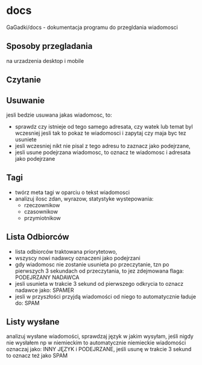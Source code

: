# docs
GaGadki/docs - dokumentacja programu do przegldania wiadomosci


## Sposoby przegladania
na urzadzenia desktop i mobile

## Czytanie


## Usuwanie
jesli bedzie usuwana jakas wiadomosc, to:
+ sprawdz czy istnieje od tego samego adresata, czy watek lub temat byl wczesniej
jesli tak to pokaz te wiadomosci i zapytaj czy maja byc tez usuniete
+ jesli wczesniej nikt nie pisal z tego adresu to zaznacz jako podejrzane, 
+ jesli usune podejrzana wiadomosc, to oznacz te wiadomosc i adresata jako podejrzane

## Tagi
+ twórz meta tagi w oparciu o tekst wiadomosci
+ analizuj ilosc zdan, wyrazow, statystyke wystepowania:
  + rzeczownikow
  + czasownikow
  + przymiotnikow
  
## Lista Odbiorców
+ lista odbiorców traktowana priorytetowo,
+ wszyscy nowi nadawcy oznaczeni jako podejrzani
+ gdy wiadomosc nie zostanie usunieta po przeczytanie, tzn po pierwszych 3 sekundach od przeczytania, to jez zdejmowana flaga: PODEJRZANY NADAWCA
+ jesli usunieta w trakcie 3 sekund od pierwszego odkrycia to oznacz nadawce jako: SPAMER
+ jesli w przyszłości przyjdą wiadomości od niego to automatycznie ładuje do: SPAM

## Listy wysłane
analizuj wysłane wiadomości, sprawdzaj język w jakim wysyłam, jeśli nigdy nie wysłałem np w niemieckim to automatycznie niemieckie wiadomości oznaczaj jako: INNY JĘZYK i PODEJRZANE, jeśli usunę w trakcie 3 sekund to oznacz też jako SPAM

